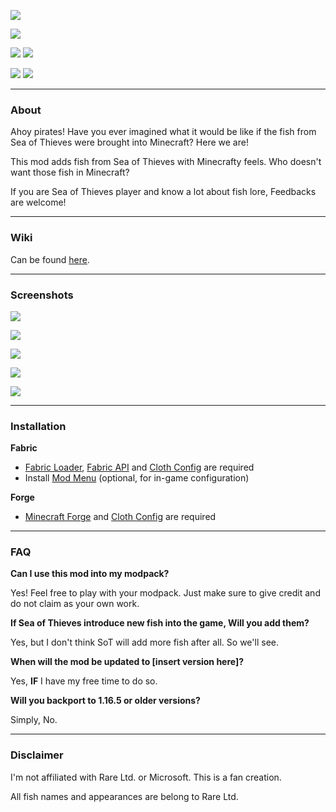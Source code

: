 ![](https://i.imgur.com/jOGOs3T.png)

[![](https://img.shields.io/discord/356400329086205953?color=00dabc&label=discord&logo=discord&logoColor=00dabc&style=for-the-badge)](https://discord.gg/4bAj4mkGag)

[![](https://cf.way2muchnoise.eu/versions/568372.svg)](https://www.curseforge.com/minecraft/mc-mods/fish-of-thieves)
[![](https://cf.way2muchnoise.eu/full_568372_downloads.svg)](https://www.curseforge.com/minecraft/mc-mods/fish-of-thieves)

[![](https://img.shields.io/modrinth/game-versions/fish-of-thieves?label=Available%20for)](https://modrinth.com/mod/fish-of-thieves)
[![](https://img.shields.io/modrinth/dt/fish-of-thieves)](https://modrinth.com/mod/fish-of-thieves)

---

### **About**
Ahoy pirates! Have you ever imagined what it would be like if the fish from Sea of Thieves were brought into Minecraft? Here we are!

This mod adds fish from Sea of Thieves with Minecrafty feels. Who doesn't want those fish in Minecraft?

If you are Sea of Thieves player and know a lot about fish lore, Feedbacks are welcome!

---

### **Wiki**
Can be found [here](https://github.com/SteveKunG/FishOfThieves/wiki).

---

### **Screenshots**
![](https://i.imgur.com/jkdmCjN.png)

![](https://i.imgur.com/gLVGWOV.png)

![](https://i.imgur.com/FNKczrj.png)

![](https://i.imgur.com/dNVnNgy.png)

![](https://i.imgur.com/VwyAl67.png)

---

### **Installation**

**Fabric**

- [Fabric Loader](https://fabricmc.net/use/installer/), [Fabric API](https://www.curseforge.com/minecraft/mc-mods/fabric-api) and [Cloth Config](https://www.curseforge.com/minecraft/mc-mods/cloth-config) are required
- Install [Mod Menu](https://www.curseforge.com/minecraft/mc-mods/modmenu) (optional, for in-game configuration)

**Forge**

- [Minecraft Forge](https://files.minecraftforge.net/net/minecraftforge/forge/) and [Cloth Config](https://www.curseforge.com/minecraft/mc-mods/cloth-config) are required

---

### **FAQ**
**Can I use this mod into my modpack?**

Yes! Feel free to play with your modpack. Just make sure to give credit and do not claim as your own work.

**If Sea of Thieves introduce new fish into the game, Will you add them?**

Yes, but I don't think SoT will add more fish after all. So we'll see.

**When will the mod be updated to [insert version here]?**

Yes, **IF** I have my free time to do so.

**Will you backport to 1.16.5 or older versions?**

Simply, No.

---

### **Disclaimer**
I'm not affiliated with Rare Ltd. or Microsoft. This is a fan creation.

All fish names and appearances are belong to Rare Ltd.